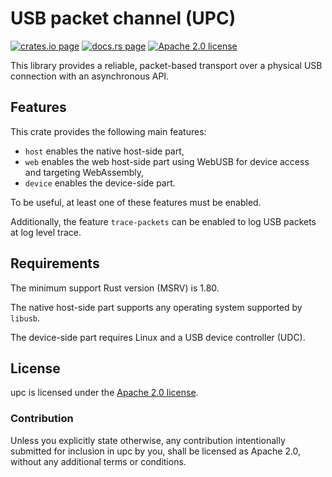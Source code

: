 USB packet channel (UPC)
========================

[![crates.io page](https://img.shields.io/crates/v/upc)](https://crates.io/crates/upc)
[![docs.rs page](https://docs.rs/upc/badge.svg)](https://docs.rs/upc)
[![Apache 2.0 license](https://img.shields.io/crates/l/upc)](https://github.com/surban/upc/blob/master/LICENSE)

This library provides a reliable, packet-based transport over a physical USB connection with an asynchronous API.

Features
--------

This crate provides the following main features:

* `host` enables the native host-side part,
* `web` enables the web host-side part using WebUSB for device access and targeting WebAssembly,
* `device` enables the device-side part.

To be useful, at least one of these features must be enabled.

Additionally, the feature `trace-packets` can be enabled to log USB packets at log level trace.

Requirements
------------

The minimum support Rust version (MSRV) is 1.80.

The native host-side part supports any operating system supported by `libusb`.

The device-side part requires Linux and a USB device controller (UDC).

License
-------

upc is licensed under the [Apache 2.0 license].

[Apache 2.0 license]: https://github.com/surban/upc/blob/master/LICENSE

### Contribution

Unless you explicitly state otherwise, any contribution intentionally submitted
for inclusion in upc by you, shall be licensed as Apache 2.0, without any
additional terms or conditions.
